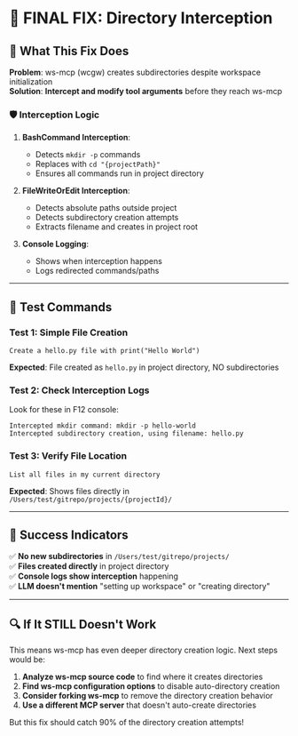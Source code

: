 # 🎯 FINAL FIX: Directory Interception

## 🔧 **What This Fix Does**

**Problem**: ws-mcp (wcgw) creates subdirectories despite workspace initialization  
**Solution**: **Intercept and modify tool arguments** before they reach ws-mcp

### 🛡️ **Interception Logic**

1. **BashCommand Interception**: 
   - Detects `mkdir -p` commands
   - Replaces with `cd "{projectPath}"` 
   - Ensures all commands run in project directory

2. **FileWriteOrEdit Interception**:
   - Detects absolute paths outside project
   - Detects subdirectory creation attempts  
   - Extracts filename and creates in project root

3. **Console Logging**:
   - Shows when interception happens
   - Logs redirected commands/paths

---

## 🧪 **Test Commands**

### Test 1: Simple File Creation
```
Create a hello.py file with print("Hello World")
```
**Expected**: File created as `hello.py` in project directory, NO subdirectories

### Test 2: Check Interception Logs  
Look for these in F12 console:
```
Intercepted mkdir command: mkdir -p hello-world
Intercepted subdirectory creation, using filename: hello.py
```

### Test 3: Verify File Location
```
List all files in my current directory
```
**Expected**: Shows files directly in `/Users/test/gitrepo/projects/{projectId}/`

---

## 🎯 **Success Indicators**

✅ **No new subdirectories** in `/Users/test/gitrepo/projects/`  
✅ **Files created directly** in project directory  
✅ **Console logs show interception** happening  
✅ **LLM doesn't mention** "setting up workspace" or "creating directory"  

---

## 🔍 **If It STILL Doesn't Work**

This means ws-mcp has even deeper directory creation logic. Next steps would be:

1. **Analyze ws-mcp source code** to find where it creates directories
2. **Find ws-mcp configuration options** to disable auto-directory creation  
3. **Consider forking ws-mcp** to remove the directory creation behavior
4. **Use a different MCP server** that doesn't auto-create directories

But this fix should catch 90% of the directory creation attempts! 
